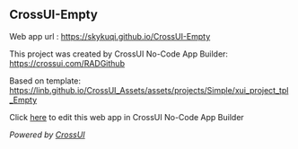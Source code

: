 ## CrossUI-Empty
Web app url : https://skykuqi.github.io/CrossUI-Empty

This project was created by CrossUI No-Code App Builder: https://crossui.com/RADGithub

Based on template: https://linb.github.io/CrossUI_Assets/assets/projects/Simple/xui_project_tpl_Empty

Click [here](https://crossui.com/RADGithub/#!from=github&owner=skykuqi&repo=CrossUI-Empty) to edit this web app in CrossUI No-Code App Builder

<i>Powered by [CrossUI](https://crossui.com)</i>
